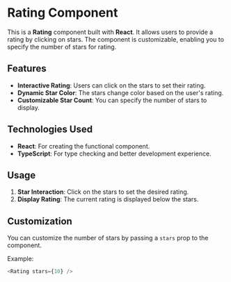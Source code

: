 # Rating Component

This is a **Rating** component built with **React**. It allows users to provide a rating by clicking on stars. The component is customizable, enabling you to specify the number of stars for rating.

## Features

- **Interactive Rating**: Users can click on the stars to set their rating.
- **Dynamic Star Color**: The stars change color based on the user's rating.
- **Customizable Star Count**: You can specify the number of stars to display.

## Technologies Used

- **React**: For creating the functional component.
- **TypeScript**: For type checking and better development experience.

## Usage

1. **Star Interaction**: Click on the stars to set the desired rating.
2. **Display Rating**: The current rating is displayed below the stars.

## Customization

You can customize the number of stars by passing a `stars` prop to the component.

Example:
```javascript
<Rating stars={10} />
